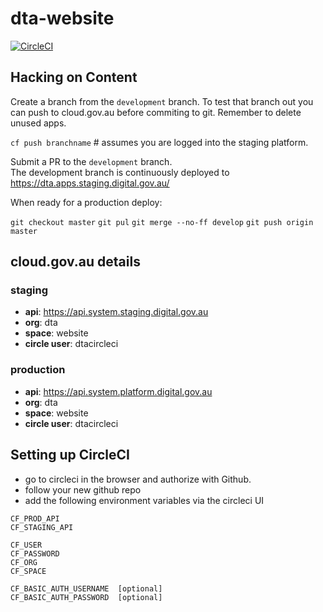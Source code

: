 # dta-website

[![CircleCI](https://circleci.com/gh/AusDTO/dta-website.svg?style=svg&circle-token=2bcec14fa84e7b927e3e048f8448bc3c4f91674d)](https://circleci.com/gh/AusDTO/dta-website)


## Hacking on Content

Create a branch from the `development` branch.
To test that branch out you can push to cloud.gov.au before commiting to git. Remember to delete unused apps.

`cf push branchname` # assumes you are logged into the staging platform.

Submit a PR to the `development` branch.  
The development branch is continuously deployed to https://dta.apps.staging.digital.gov.au/

When ready for a production deploy:

`git checkout master`
`⁠git pul`
`git merge --no-ff develop`
`git push origin master`

## cloud.gov.au details

### staging

* **api**: https://api.system.staging.digital.gov.au
* **org**: dta
* **space**: website
* **circle user**: dtacircleci

### production

* **api**: https://api.system.platform.digital.gov.au
* **org**: dta
* **space**: website
* **circle user**: dtacircleci

## Setting up CircleCI

* go to circleci in the browser and authorize with Github.
* follow your new github repo
* add the following environment variables via the circleci UI

```
CF_PROD_API
CF_STAGING_API

CF_USER
CF_PASSWORD
CF_ORG
CF_SPACE

CF_BASIC_AUTH_USERNAME  [optional]
CF_BASIC_AUTH_PASSWORD  [optional]
```
